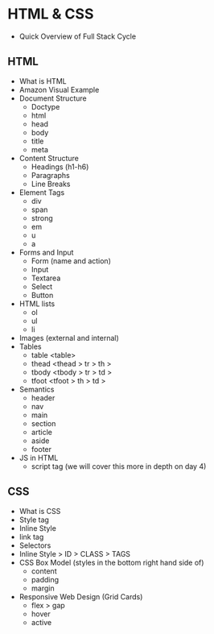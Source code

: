 # HTML & CSS

- Quick Overview of Full Stack Cycle

## HTML

- What is HTML
- Amazon Visual Example
- Document Structure
  - Doctype
  - html
  - head
  - body
  - title
  - meta
- Content Structure
  - Headings (h1-h6)
  - Paragraphs
  - Line Breaks
- Element Tags
  - div
  - span
  - strong
  - em
  - u
  - a
- Forms and Input
  - Form (name and action)
  - Input
  - Textarea
  - Select
  - Button
- HTML lists
  - ol
  - ul
  - li
- Images (external and internal)
- Tables
  - table \<table>
  - thead \<thead > tr > th >
  - tbody \<tbody > tr > td >
  - tfoot \<tfoot > th > td >
- Semantics
  - header
  - nav
  - main
  - section
  - article
  - aside
  - footer
- JS in HTML
  - script tag (we will cover this more in depth on day 4)

## CSS

- What is CSS
- Style tag
- Inline Style
- link tag
- Selectors
- Inline Style > ID > CLASS > TAGS
- CSS Box Model (styles in the bottom right hand side of)
  - content
  - padding
  - margin
- Responsive Web Design (Grid Cards)
  - flex > gap
  - hover
  - active
  